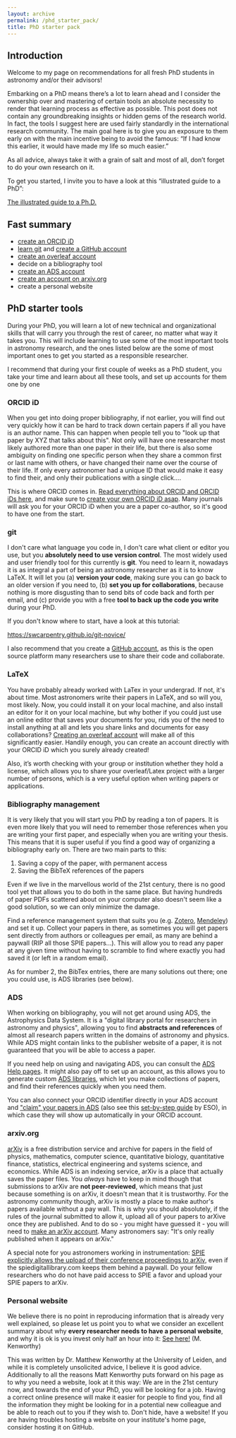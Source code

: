 ```yaml
---
layout: archive
permalink: /phd_starter_pack/
title: PhD starter pack
---
```


## Introduction

Welcome to my page on recommendations for all fresh PhD students in astronomy and/or their advisors!

Embarking on a PhD means there’s a lot to learn ahead and I consider the ownership over and mastering of certain tools an absolute necessity to render that learning process as effective as possible. This post does not contain any groundbreaking insights or hidden gems of the research world. In fact, the tools I suggest here are used fairly standardly in the international research community. The main goal here is to give you an exposure to them early on with the main incentive being to avoid the famous: “If I had know this earlier, it would have made my life so much easier.”

As all advice, always take it with a grain of salt and most of all, don’t forget to do your own research on it.

To get you started, I invite you to have a look at this “illustrated guide to a PhD”:

[The illustrated guide to a Ph.D.](https://matt.might.net/articles/phd-school-in-pictures/)

## Fast summary

- [create an ORCID iD](https://orcid.org/register)
- [learn git](https://swcarpentry.github.io/git-novice/) and [create a GitHub account](https://github.com/)
- [create an overleaf account](https://www.overleaf.com/)
- decide on a bibliography tool
- [create an ADS account](https://ui.adsabs.harvard.edu/user/account/register)
- [create an account on arxiv.org](https://arxiv.org/user/register?submit=Register+for+the+first+time)
- create a personal website

## PhD starter tools

During your PhD, you will learn a lot of new technical and organizational skills that will carry you through the rest of career, no matter what way it takes you. This will include learning to use some of the most important tools in astronomy research, and the ones listed below are the some of most important ones to get you started as a responsible researcher.

I recommend that during your first couple of weeks as a PhD student, you take your time and learn about all these tools, and set up accounts for them one by one

### ORCID iD

When you get into doing proper bibliography, if not earlier, you will find out very quickly how it can be hard to track down certain papers if all you have is an author name. This can happen when people tell you to "look up that paper by XYZ that talks about this". Not only will have one researcher most likely authored more than one paper in their life, but there is also some ambiguity on finding one specific person when they share a common first or last name with others, or have changed their name over the course of their life. If only every astronomer had a unique ID that would make it easy to find their, and only their publications with a single click....

This is where ORCID comes in. [Read everything about ORCID and ORCID iDs here](https://support.orcid.org/hc/en-us/articles/360006973993-What-is-ORCID-), and make sure to [create your own ORCID iD asap](https://orcid.org/register). Many journals will ask you for your ORCID iD when you are a paper co-author, so it's good to have one from the start.

### git

I don't care what language you code in, I don't care what client or editor you use, but you **absolutely need to use version control**. The most widely used and user friendly tool for this currently is **git**. You need to learn it, nowadays it is as integral a part of being an astronomy researcher as it is to know LaTeX. It will let you (a) **version your code**, making sure you can go back to an older version if you need to, (b) **set you up for collaborations**, because nothing is more disgusting than to send bits of code back and forth per email, and (c) provide you with a free **tool to back up the code you write** during your PhD.

If you don't know where to start, have a look at this tutorial:

https://swcarpentry.github.io/git-novice/

I also recommend that you create a [GitHub account](https://github.com/), as this is the open source platform many researchers use to share their code and collaborate.

### LaTeX

You have probably already worked with LaTex in your undergrad. If not, it's about time. Most astronomers write their papers in LaTeX, and so will you, most likely. Now, you could install it on your local machine, and also install an editor for it on your local machine, but why bother if you could just use an online editor that saves your documents for you, rids you of the need to install anything at all and lets you share links and documents for easy collaborations? [Creating an overleaf account](https://www.overleaf.com/) will make all of this significantly easier. Handily enough, you can create an account directly with your ORCID iD which you surely already created!

Also, it’s worth checking with your group or institution whether they hold a license, which allows you to share your overleaf/Latex project with a larger number of persons, which is a very useful option when writing papers or applications.

### Bibliography management

It is very likely that you will start you PhD by reading a ton of papers. It is even more likely that you will need to remember those references when you are writing your first paper, and especially when you are writing your thesis. This means that it is super useful if you find a good way of organizing a bibliography early on. There are two main parts to this:

1. Saving a copy of the paper, with permanent access
2. Saving the BibTeX references of the papers

Even if we live in the marvellous world of the 21st century, there is no good tool yet that allows you to do both in the same place. But having hundreds of paper PDFs scattered about on your computer also doesn't seem like a good solution, so we can only minimize the damage.

Find a reference management system that suits you (e.g. [Zotero](https://www.zotero.org/), [Mendeley](https://www.mendeley.com/)) and set it up. Collect your papers in there, as sometimes you will get papers sent directly from authors or colleagues per email, as many are behind a paywall (RIP all those SPIE papers...). This will allow you to read any paper at any given time without having to scramble to find where exactly you had saved it (or left in a random email).

As for number 2, the BibTex entries, there are many solutions out there; one you could use, is ADS libraries (see below).

### ADS

When working on bibliography, you will not get around using ADS, the Astrophysics Data System. It is a "digital library portal for researchers in astronomy and physics", allowing you to find **abstracts and references** of almost all research papers written in the domains of astronomy and physics. While ADS might contain links to the publisher website of a paper, it is not guaranteed that you will be able to access a paper.

If you need help on using and navigating ADS, you can consult the [ADS Help pages](https://ui.adsabs.harvard.edu/help/). It might also pay off to set up an account, as this allows you to generate custom [ADS libraries](https://ui.adsabs.harvard.edu/help/libraries/creating-libraries), which let you make collections of papers, and find their references quickly when you need them.

You can also connect your ORCID identifier directly in your ADS account and ["claim" your papers in ADS](http://adsabs.github.io/help/orcid/claiming-papers) (also see this [set-by-step guide](https://www.eso.org/sci/libraries/edocs/ESO/ADS-ORCID_StepByStep.pdf) by ESO), in which case they will show up automatically in your ORCID account.

### arxiv.org

[arXiv](https://arxiv.org/) is a free distribution service and archive for papers in the field of physics, mathematics, computer science, quantitative biology, quantitative finance, statistics, electrical engineering and systems science, and economics. While ADS is an indexing service, arXiv is a place that actually saves the paper files. You *always* have to keep in mind though that submissions to arXiv are **not peer-reviewed**, which means that just because something is on arXiv, it doesn't mean that it is trustworthy. For the astronomy community though, arXiv is mostly a place to make author's papers available without a pay wall. This is why you should absolutely, if the rules of the journal submitted to allow it, upload all of your papers to arXive once they are published. And to do so - you might have guessed it - you will need to [make an arXiv account](https://arxiv.org/user/register?submit=Register+for+the+first+time). Many astronomers say: "It's only really published when it appears on arXiv."

A special note for you astronomers working in instrumentation: [SPIE explicitly allows the upload of their conference proceedings to arXiv](https://www.spiedigitallibrary.org/article-sharing-policies), even if the spiedigitallibrary.com keeps them behind a paywall. Do your fellow researchers who do not have paid access to SPIE a favor and upload your SPIE papers to arXiv.

### Personal website

We believe there is no point in reproducing information that is already very well explained, so please let us point you to what we consider an excellent summary about why **every researcher needs to have a personal website**, and why it is ok is you invest only half an hour into it:
[See here!](https://kenworthy.space/advice.html#advpage) (M. Kenworthy)

This was written by Dr. Matthew Kenworthy at the University of Leiden, and while it is completely unsolicited advice, I believe it is good advice. Additionally to all the reasons Matt Kenworthy puts forward on his page as to why you need a website, look at it this way: We are in the 21st century now, and towards the end of your PhD, you will be looking for a job. Having a correct online presence will make it easier for people to find you, find all the information they might be looking for in a potential new colleague and be able to reach out to you if they wish to. Don't hide, have a website! If you are having troubles hosting a website on your institute's home page, consider hosting it on GitHub.